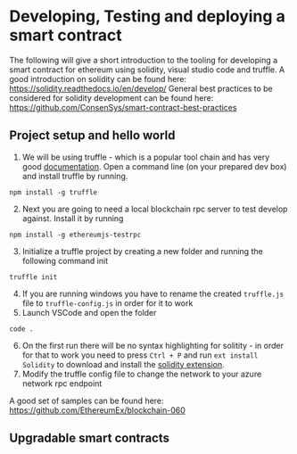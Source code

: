 # Developing, Testing and deploying a smart contract
The following will give a short introduction to the tooling for developing a smart contract for ethereum using solidity, visual studio code and truffle.
A good introduction on solidity can be found here: https://solidity.readthedocs.io/en/develop/
General best practices to be considered for solidity development can be found here: https://github.com/ConsenSys/smart-contract-best-practices

## Project setup and hello world
1. We will be using truffle - which is a popular tool chain and has very good [documentation](http://truffle.readthedocs.io/en/beta/). Open a command line (on your prepared dev box) and install truffle by running.
~~~
npm install -g truffle
~~~
2. Next you are going to need a local blockchain rpc server to test develop against. Install it by running
~~~
npm install -g ethereumjs-testrpc
~~~
3. Initialize a truffle project by creating a new folder and running the following command init
~~~
truffle init
~~~
4. If you are running windows you have to rename the created `truffle.js` file to `truffle-config.js` in order for it to work
5. Launch VSCode and open the folder 
~~~
code .
~~~
6. On the first run there will be no syntax highlighting for solitity - in order for that to work you need to press `Ctrl + P` and run `ext install Solidity` to download and install the [solidity extension](https://github.com/juanfranblanco/vscode-solidity).
7. Modify the truffle config file to change the network to your azure network rpc endpoint

A good set of samples can be found here: https://github.com/EthereumEx/blockchain-060 


## Upgradable smart contracts
